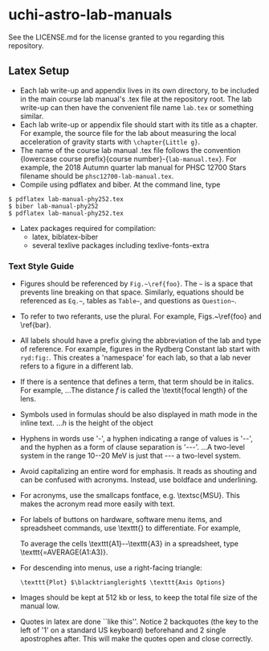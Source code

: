 # uchi-astro-lab-manuals

See the LICENSE.md for the license granted to you regarding this repository.

## Latex Setup

* Each lab write-up and appendix lives in its own directory, to be included in the main course lab manual's .tex file at the repository root. The lab write-up can then have the convenient file name `lab.tex` or something similar.
* Each lab write-up or appendix file should start with its title as a chapter. For example, the source file for the lab about measuring the local acceleration of gravity starts with `\chapter{Little g}`.
* The name of the course lab manual .tex file follows the convention {lowercase course prefix}{course number}-{`lab-manual.tex`}. For example, the 2018 Autumn quarter lab manual for PHSC 12700 Stars filename should be `phsc12700-lab-manual.tex`.
* Compile using pdflatex and biber. At the command line, type
```$ pdflatex lab-manual-phy252.tex
$ pdflatex lab-manual-phy252.tex
$ biber lab-manual-phy252
$ pdflatex lab-manual-phy252.tex
```
* Latex packages required for compilation:
  * latex, biblatex-biber
  * several texlive packages including texlive-fonts-extra

### Text Style Guide

* Figures should be referenced by `Fig.~\ref{foo}`. The `~` is a space that prevents line breaking on that space. Similarly, equations should be referenced as `Eq.~`, tables as `Table~`, and questions as `Question~`.
* To refer to two referants, use the plural. For example, Figs.~\ref{foo} and \ref{bar}.
* All labels should have a prefix giving the abbreviation of the lab and type of reference. For example, figures in the Rydberg Constant lab start with `ryd:fig:`. This creates a 'namespace' for each lab, so that a lab never refers to a figure in a different lab.
* If there is a sentence that defines a term, that term should be in italics. For example,
...The distance $f$ is called the \textit{focal length} of the lens.
* Symbols used in formulas should be also displayed in math mode in the inline text.
...$h$ is the height of the object
* Hyphens in words use '-', a hyphen indicating a range of values is '--', and the hyphen as a form of clause separation is '---'.
...A two-level system in the range 10--20 MeV is just that --- a two-level system.
* Avoid capitalizing an entire word for emphasis. It reads as shouting and can be confused with acronyms. Instead, use boldface and underlining.
* For acronyms, use the smallcaps fontface, e.g. \textsc{MSU}. This makes the acronym read more easily with text.
* For labels of buttons on hardware, software menu items, and spreadsheet commands, use \texttt{} to differentiate. For example,

  To average the cells \texttt{A1}--\texttt{A3} in a spreadsheet, type \texttt{=AVERAGE(A1:A3)}.
* For descending into menus, use a right-facing triangle:

  ```\texttt{Plot} $\blacktriangleright$ \texttt{Axis Options}```
* Images should be kept at 512 kb or less, to keep the total file size of the manual low.
* Quotes in latex are done ``like this''. Notice 2 backquotes (the key to the left of '1' on a standard US keyboard) beforehand and 2 single apostrophes after. This will make the quotes open and close correctly.

